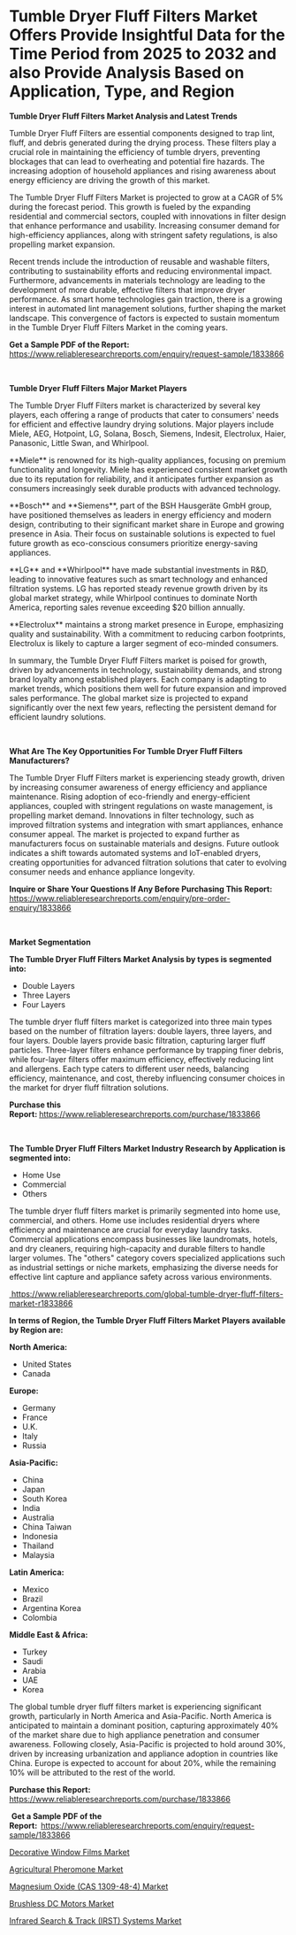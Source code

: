 <p><h1>Tumble Dryer Fluff Filters Market Offers Provide Insightful Data for the Time Period from 2025 to 2032 and also Provide Analysis Based on Application, Type, and Region</h1></p><p><strong>Tumble Dryer Fluff Filters Market Analysis and Latest Trends</strong></p>
<p><p>Tumble Dryer Fluff Filters are essential components designed to trap lint, fluff, and debris generated during the drying process. These filters play a crucial role in maintaining the efficiency of tumble dryers, preventing blockages that can lead to overheating and potential fire hazards. The increasing adoption of household appliances and rising awareness about energy efficiency are driving the growth of this market.</p><p>The Tumble Dryer Fluff Filters Market is projected to grow at a CAGR of 5% during the forecast period. This growth is fueled by the expanding residential and commercial sectors, coupled with innovations in filter design that enhance performance and usability. Increasing consumer demand for high-efficiency appliances, along with stringent safety regulations, is also propelling market expansion. </p><p>Recent trends include the introduction of reusable and washable filters, contributing to sustainability efforts and reducing environmental impact. Furthermore, advancements in materials technology are leading to the development of more durable, effective filters that improve dryer performance. As smart home technologies gain traction, there is a growing interest in automated lint management solutions, further shaping the market landscape. This convergence of factors is expected to sustain momentum in the Tumble Dryer Fluff Filters Market in the coming years.</p></p>
<p><strong>Get a Sample PDF of the Report:&nbsp;</strong> <a href="https://www.reliableresearchreports.com/enquiry/request-sample/1833866?utm_campaign=24&utm_medium=2&utm_source=Github&utm_content=ia&utm_term=06012025&utm_id=tumble-dryer-fluff-filters">https://www.reliableresearchreports.com/enquiry/request-sample/1833866</a></p>
<p>&nbsp;</p>
<p><strong>Tumble Dryer Fluff Filters Major Market Players</strong></p>
<p><p>The Tumble Dryer Fluff Filters market is characterized by several key players, each offering a range of products that cater to consumers' needs for efficient and effective laundry drying solutions. Major players include Miele, AEG, Hotpoint, LG, Solana, Bosch, Siemens, Indesit, Electrolux, Haier, Panasonic, Little Swan, and Whirlpool.</p><p>**Miele** is renowned for its high-quality appliances, focusing on premium functionality and longevity. Miele has experienced consistent market growth due to its reputation for reliability, and it anticipates further expansion as consumers increasingly seek durable products with advanced technology.</p><p>**Bosch** and **Siemens**, part of the BSH Hausgeräte GmbH group, have positioned themselves as leaders in energy efficiency and modern design, contributing to their significant market share in Europe and growing presence in Asia. Their focus on sustainable solutions is expected to fuel future growth as eco-conscious consumers prioritize energy-saving appliances.</p><p>**LG** and **Whirlpool** have made substantial investments in R&D, leading to innovative features such as smart technology and enhanced filtration systems. LG has reported steady revenue growth driven by its global market strategy, while Whirlpool continues to dominate North America, reporting sales revenue exceeding $20 billion annually.</p><p>**Electrolux** maintains a strong market presence in Europe, emphasizing quality and sustainability. With a commitment to reducing carbon footprints, Electrolux is likely to capture a larger segment of eco-minded consumers.</p><p>In summary, the Tumble Dryer Fluff Filters market is poised for growth, driven by advancements in technology, sustainability demands, and strong brand loyalty among established players. Each company is adapting to market trends, which positions them well for future expansion and improved sales performance. The global market size is projected to expand significantly over the next few years, reflecting the persistent demand for efficient laundry solutions.</p></p>
<p>&nbsp;</p>
<p><strong>What Are The Key Opportunities For Tumble Dryer Fluff Filters Manufacturers?</strong></p>
<p><p>The Tumble Dryer Fluff Filters market is experiencing steady growth, driven by increasing consumer awareness of energy efficiency and appliance maintenance. Rising adoption of eco-friendly and energy-efficient appliances, coupled with stringent regulations on waste management, is propelling market demand. Innovations in filter technology, such as improved filtration systems and integration with smart appliances, enhance consumer appeal. The market is projected to expand further as manufacturers focus on sustainable materials and designs. Future outlook indicates a shift towards automated systems and IoT-enabled dryers, creating opportunities for advanced filtration solutions that cater to evolving consumer needs and enhance appliance longevity.</p></p>
<p><strong>Inquire or Share Your Questions If Any Before Purchasing This Report:</strong> <a href="https://www.reliableresearchreports.com/enquiry/pre-order-enquiry/1833866?utm_campaign=24&utm_medium=2&utm_source=Github&utm_content=ia&utm_term=06012025&utm_id=tumble-dryer-fluff-filters">https://www.reliableresearchreports.com/enquiry/pre-order-enquiry/1833866</a></p>
<p>&nbsp;</p>
<p><strong>Market Segmentation</strong></p>
<p><strong>The Tumble Dryer Fluff Filters Market Analysis by types is segmented into:</strong></p>
<p><ul><li>Double Layers</li><li>Three Layers</li><li>Four Layers</li></ul></p>
<p><p>The tumble dryer fluff filters market is categorized into three main types based on the number of filtration layers: double layers, three layers, and four layers. Double layers provide basic filtration, capturing larger fluff particles. Three-layer filters enhance performance by trapping finer debris, while four-layer filters offer maximum efficiency, effectively reducing lint and allergens. Each type caters to different user needs, balancing efficiency, maintenance, and cost, thereby influencing consumer choices in the market for dryer fluff filtration solutions.</p></p>
<p><strong>Purchase this Report:&nbsp;</strong><a href="https://www.reliableresearchreports.com/purchase/1833866?utm_campaign=24&utm_medium=2&utm_source=Github&utm_content=ia&utm_term=06012025&utm_id=tumble-dryer-fluff-filters">https://www.reliableresearchreports.com/purchase/1833866</a></p>
<p>&nbsp;</p>
<p><strong>The Tumble Dryer Fluff Filters Market Industry Research by Application is segmented into:</strong></p>
<p><ul><li>Home Use</li><li>Commercial</li><li>Others</li></ul></p>
<p><p>The tumble dryer fluff filters market is primarily segmented into home use, commercial, and others. Home use includes residential dryers where efficiency and maintenance are crucial for everyday laundry tasks. Commercial applications encompass businesses like laundromats, hotels, and dry cleaners, requiring high-capacity and durable filters to handle larger volumes. The "others" category covers specialized applications such as industrial settings or niche markets, emphasizing the diverse needs for effective lint capture and appliance safety across various environments.</p></p>
<p><a href="https://www.reliableresearchreports.com/global-tumble-dryer-fluff-filters-market-r1833866?utm_campaign=24&utm_medium=2&utm_source=Github&utm_content=ia&utm_term=06012025&utm_id=tumble-dryer-fluff-filters">&nbsp;https://www.reliableresearchreports.com/global-tumble-dryer-fluff-filters-market-r1833866</a></p>
<p><strong>In terms of Region, the Tumble Dryer Fluff Filters Market Players available by Region are:</strong></p>
<p>
    <p> <strong> North America: </strong>
        <ul>
            <li>United States</li>
            <li>Canada</li>
        </ul>
        </p> 
    <p> <strong> Europe: </strong>
        <ul>
            <li>Germany</li>
            <li>France</li>
            <li>U.K.</li>
            <li>Italy</li>
            <li>Russia</li>
        </ul>
        </p> 
    <p> <strong> Asia-Pacific: </strong>
        <ul>
            <li>China</li>
            <li>Japan</li>
            <li>South Korea</li>
            <li>India</li>
            <li>Australia</li>
            <li>China Taiwan</li>
            <li>Indonesia</li>
            <li>Thailand</li>
            <li>Malaysia</li>
        </ul>
        </p> 
    <p> <strong> Latin America: </strong>
        <ul>
            <li>Mexico</li>
            <li>Brazil</li>
            <li>Argentina Korea</li>
            <li>Colombia</li>
        </ul>
        </p> 
    <p> <strong> Middle East & Africa: </strong>
        <ul>
            <li>Turkey</li>
            <li>Saudi</li>
            <li>Arabia</li>
            <li>UAE</li>
            <li>Korea</li>
        </ul>
    </p>
    </p>
<p><p>The global tumble dryer fluff filters market is experiencing significant growth, particularly in North America and Asia-Pacific. North America is anticipated to maintain a dominant position, capturing approximately 40% of the market share due to high appliance penetration and consumer awareness. Following closely, Asia-Pacific is projected to hold around 30%, driven by increasing urbanization and appliance adoption in countries like China. Europe is expected to account for about 20%, while the remaining 10% will be attributed to the rest of the world.</p></p>
<p><strong>Purchase this Report: </strong><a href="https://www.reliableresearchreports.com/purchase/1833866?utm_campaign=24&utm_medium=2&utm_source=Github&utm_content=ia&utm_term=06012025&utm_id=tumble-dryer-fluff-filters">https://www.reliableresearchreports.com/purchase/1833866</a></p>
<p>&nbsp;<strong>Get a Sample PDF of the Report:&nbsp;&nbsp;</strong><a href="https://www.reliableresearchreports.com/enquiry/request-sample/1833866?utm_campaign=24&utm_medium=2&utm_source=Github&utm_content=ia&utm_term=06012025&utm_id=tumble-dryer-fluff-filters">https://www.reliableresearchreports.com/enquiry/request-sample/1833866</a></p>
<p><strong></strong></p>
<p><p><a href="https://www.linkedin.com/pulse/decorative-window-films-market-trends-report-examining-current-aufvc?utm_campaign=24&utm_medium=2&utm_source=Github&utm_content=ia&utm_term=06012025&utm_id=tumble-dryer-fluff-filters">Decorative Window Films Market</a></p><p><a href="https://www.linkedin.com/pulse/agricultural-pheromone-market-analysis-size-share-sales-industry-ss7ff?utm_campaign=24&utm_medium=2&utm_source=Github&utm_content=ia&utm_term=06012025&utm_id=tumble-dryer-fluff-filters">Agricultural Pheromone Market</a></p><p><a href="https://github.com/delindacallegari68/Market-Research-Report-List-1/blob/main/magnesium-oxide-cas-1309-48-4-market.md?utm_campaign=24&utm_medium=2&utm_source=Github&utm_content=ia&utm_term=06012025&utm_id=tumble-dryer-fluff-filters">Magnesium Oxide (CAS 1309-48-4) Market</a></p><p><a href="https://www.linkedin.com/pulse/brushless-dc-motors-market-analysis-featuringgrowth-andindustry-1xz9c?utm_campaign=24&utm_medium=2&utm_source=Github&utm_content=ia&utm_term=06012025&utm_id=tumble-dryer-fluff-filters">Brushless DC Motors Market</a></p><p><a href="https://github.com/santosh758595/Market-Research-Report-List-6/blob/main/infrared-search-track-irst-systems-market.md?utm_campaign=24&utm_medium=2&utm_source=Github&utm_content=ia&utm_term=06012025&utm_id=tumble-dryer-fluff-filters">Infrared Search & Track (IRST) Systems Market</a></p></p>